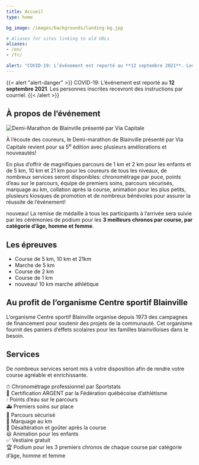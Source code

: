 ```yaml
---
title: Accueil
type: home

bg_image: /images/backgrounds/landing-bg.jpg

# Aliases for sites linking to old URLs
aliases:
- /en/
- /fr/

alert: "COVID-19: L’événement est reporté au **12 septembre 2021**. Les personnes inscrites recevront des instructions par courriel."
---
```


{{< alert "alert-danger" >}}
COVID-19: L’événement est reporté au **12 septembre 2021**. Les personnes inscrites recevront des instructions par courriel.
{{< /alert >}}

## À propos de l’événement

![Demi-Marathon de Blainville présenté par Via Capitale](/images/logo-large.png)

À l’écoute des coureurs, le Demi-marathon de Blainville présenté par Via Capitale revient pour sa 5<sup>e</sup> édition avec plusieurs améliorations et nouveautés!

En plus d’offrir de magnifiques parcours de 1 km et 2 km pour les enfants et de 5 km, 10 km et 21 km pour les coureurs de tous les niveaux, de nombreux services seront disponibles: chronométrage par puce, points d’eau sur le parcours, équipe de premiers soins, parcours sécurisés, marquage au km, collation après la course, animation pour les plus petits, plusieurs kiosques de promotion et de nombreux bénévoles pour assurer la réussite de l’événement!

<span class="badge badge-primary text-uppercase small d-inline">nouveau!</span> La remise de médaille à tous les participants à l’arrivée sera suivie par les cérémonies de podium pour les **3 meilleurs chronos par course, par catégorie d’âge, homme et femme**.

## Les épreuves

- Course de 5 km, 10 km et 21km
- Marche de 5 km
- Course de 2 km
- Course de 1 km
- <span class="badge badge-primary text-uppercase small d-inline">nouveau!</span> 10 km marche athlétique

## Au profit de l’organisme Centre sportif Blainville

L’organisme Centre sportif Blainville organise depuis 1973 des campagnes de financement pour soutenir des projets de la communauté.
Cet organisme fournit des paniers d’effets scolaires pour les familles blainvilloises dans le besoin.

## Services

De nombreux services seront mis à votre disposition afin de rendre votre course agréable et enrichissante.

⏱ Chronométrage professionnel par Sportstats  
🥈 Certification ARGENT par la Fédération québécoise d’athlétisme  
💧 Points d’eau sur le parcours  
🚑 Premiers soins sur place  
🚧 Parcours sécurisé  
🏁 Marquage au km  
🍎 Désaltération et goûter après la course  
😃 Animation pour les enfants  
✅ Vestiaire gratuit  
🏆 Podium pour les 3 premiers chronos de chaque course par catégorie d’âge, homme et femme

